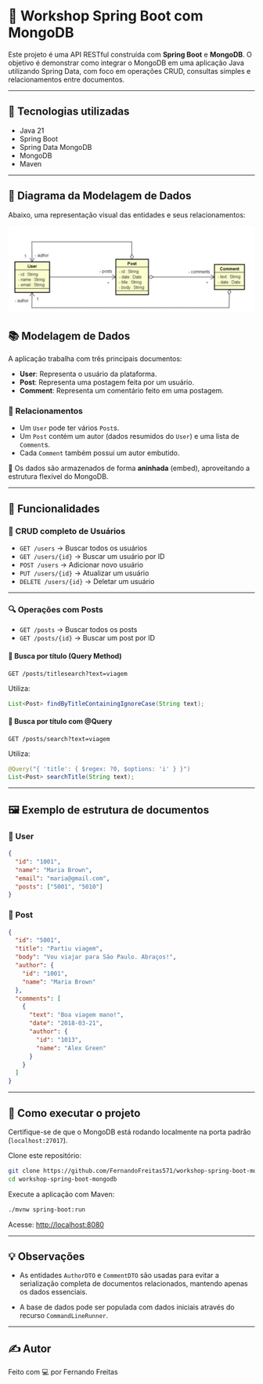 # 🧩 Workshop Spring Boot com MongoDB

Este projeto é uma API RESTful construída com **Spring Boot** e **MongoDB**. O objetivo é demonstrar como integrar o MongoDB em uma aplicação Java utilizando Spring Data, com foco em operações CRUD, consultas simples e relacionamentos entre documentos.

---

## 🧪 Tecnologias utilizadas

- Java 21
- Spring Boot
- Spring Data MongoDB
- MongoDB
- Maven

---

## 🧠 Diagrama da Modelagem de Dados

Abaixo, uma representação visual das entidades e seus relacionamentos:

![Modelagem de Dados](./modelo.png)

## 📚 Modelagem de Dados

A aplicação trabalha com três principais documentos:

- **User**: Representa o usuário da plataforma.
- **Post**: Representa uma postagem feita por um usuário.
- **Comment**: Representa um comentário feito em uma postagem.

### 🔗 Relacionamentos

- Um `User` pode ter vários `Post`s.
- Um `Post` contém um autor (dados resumidos do `User`) e uma lista de `Comment`s.
- Cada `Comment` também possui um autor embutido.

📌 Os dados são armazenados de forma **aninhada** (embed), aproveitando a estrutura flexível do MongoDB.

---

## 📂 Funcionalidades

### 🔄 CRUD completo de Usuários

- `GET /users` → Buscar todos os usuários  
- `GET /users/{id}` → Buscar um usuário por ID  
- `POST /users` → Adicionar novo usuário  
- `PUT /users/{id}` → Atualizar um usuário  
- `DELETE /users/{id}` → Deletar um usuário  

---

### 🔍 Operações com Posts

- `GET /posts` → Buscar todos os posts  
- `GET /posts/{id}` → Buscar um post por ID  

#### 🔎 Busca por título (Query Method)

```http
GET /posts/titlesearch?text=viagem
````

Utiliza:

```java
List<Post> findByTitleContainingIgnoreCase(String text);
```

#### 🔎 Busca por título com @Query

```http
GET /posts/search?text=viagem
```

Utiliza:

```java
@Query("{ 'title': { $regex: ?0, $options: 'i' } }")
List<Post> searchTitle(String text);
```

---

## 🖼️ Exemplo de estrutura de documentos

### 👤 User

```json
{
  "id": "1001",
  "name": "Maria Brown",
  "email": "maria@gmail.com",
  "posts": ["5001", "5010"]
}
```

### 📝 Post

```json
{
  "id": "5001",
  "title": "Partiu viagem",
  "body": "Vou viajar para São Paulo. Abraços!",
  "author": {
    "id": "1001",
    "name": "Maria Brown"
  },
  "comments": [
    {
      "text": "Boa viagem mano!",
      "date": "2018-03-21",
      "author": {
        "id": "1013",
        "name": "Alex Green"
      }
    }
  ]
}
```

---

## 🚀 Como executar o projeto

Certifique-se de que o MongoDB está rodando localmente na porta padrão (`localhost:27017`).

Clone este repositório:

```bash
git clone https://github.com/FernandoFreitas571/workshop-spring-boot-mongodb.git
cd workshop-spring-boot-mongodb
```

Execute a aplicação com Maven:

```bash
./mvnw spring-boot:run
```

Acesse: [http://localhost:8080](http://localhost:8080)

---

## 💡 Observações

* As entidades `AuthorDTO` e `CommentDTO` são usadas para evitar a serialização completa de documentos relacionados, mantendo apenas os dados essenciais.

* A base de dados pode ser populada com dados iniciais através do recurso `CommandLineRunner`.

---

## ✍️ Autor

Feito com 💻 por Fernando Freitas
